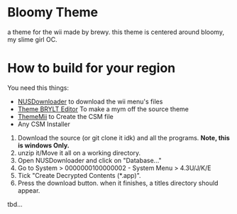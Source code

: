 # Bloomy Theme

a theme for the wii made by brewy.
this theme is centered around bloomy, my slime girl OC.
# How to build for your region

You need this things:
- [NUSDownloader](https://github.com/WiiDatabase/nusdownloader) to download the wii menu's files
- [Theme BRYLT Editor](https://www.dropbox.com/s/9oiord3mnnh26xt/Theme%20Brlyt%20Editor.exe?dl=1) To make a mym off the source theme
- [ThemeMii](https://wii.guide/assets/files/New_ThemeMii_MOD.zip) to Create the CSM file
- Any CSM Installer


1. Download the source (or git clone it idk) and all the programs. **Note, this is windows Only.**
2. unzip it/Move it all on a working directory.
3. Open NUSDownloader and click on "Database..."
4. Go to System > 0000000100000002 - System Menu > 4.3U/J/K/E
5. Tick "Create Decrypted Contents (*.app)".
6. Press the download button. when it finishes, a titles directory should appear. 


tbd...
